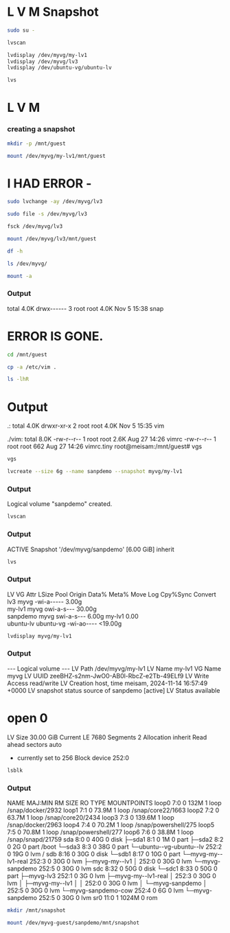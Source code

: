 #  L V M  Snapshot
```bash
sudo su -
```
```bash
lvscan
```
```bash
lvdisplay /dev/myvg/my-lv1
lvdisplay /dev/myvg/lv3
lvdisplay /dev/ubuntu-vg/ubuntu-lv
```
```bash
lvs
```
# L V M
### creating a snapshot
```bash
mkdir -p /mnt/guest
```
```bash
mount /dev/myvg/my-lv1/mnt/guest
```
# I HAD ERROR - 
```bash
sudo lvchange -ay /dev/myvg/lv3
```
```bash 
sudo file -s /dev/myvg/lv3
```
```bash
fsck /dev/myvg/lv3
```
```bash
mount /dev/myvg/lv3/mnt/guest
```
```bash
df -h
```
```bash
ls /dev/myvg/
```
```bash
mount -a
```
### Output 
total 4.0K
drwx------ 3 root root 4.0K Nov  5 15:38 snap
# ERROR IS GONE.
```bash
cd /mnt/guest
```
```bash
cp -a /etc/vim .
```
```bash
ls -lhR
```
# Output 
  .:
  total 4.0K
  drwxr-xr-x 2 root root 4.0K Nov  5 15:35 vim

  ./vim:
  total 8.0K
  -rw-r--r-- 1 root root 2.6K Aug 27 14:26 vimrc
  -rw-r--r-- 1 root root  662 Aug 27 14:26 vimrc.tiny
  root@meisam:/mnt/guest# vgs

```bash
vgs
```
```bash
lvcreate --size 6g --name sanpdemo --snapshot myvg/my-lv1
```
### Output 

Logical volume "sanpdemo" created.

```bash
lvscan
```
### Output 
ACTIVE   Snapshot '/dev/myvg/sanpdemo' [6.00 GiB] inherit

```bash
lvs
```
### Output 

  LV        VG        Attr       LSize   Pool Origin Data%  Meta%  Move Log Cpy%Sync Convert
  lv3       myvg      -wi-a-----   3.00g                        
  my-lv1    myvg      owi-a-s---  30.00g                        
  sanpdemo  myvg      swi-a-s---   6.00g      my-lv1 0.00       
  ubuntu-lv ubuntu-vg -wi-ao---- <19.00g  

```bash
lvdisplay myvg/my-lv1
```
### Output

  --- Logical volume ---
  LV Path                /dev/myvg/my-lv1
  LV Name                my-lv1
  VG Name                myvg
  LV UUID                zeeBHZ-s2nm-JwO0-AB0l-RbcZ-e2Tb-49ELf9
  LV Write Access        read/write
  LV Creation host, time meisam, 2024-11-14 16:57:49 +0000
  LV snapshot status     source of
                         sanpdemo [active]
  LV Status              available
  # open                 0
  LV Size                30.00 GiB
  Current LE             7680
  Segments               2
  Allocation             inherit
  Read ahead sectors     auto
  - currently set to     256
  Block device           252:0

```bash
lsblk
```
### Output

NAME              MAJ:MIN RM   SIZE RO TYPE MOUNTPOINTS
loop0               7:0    0   132M  1 loop /snap/docker/2932
loop1               7:1    0  73.9M  1 loop /snap/core22/1663
loop2               7:2    0  63.7M  1 loop /snap/core20/2434
loop3               7:3    0 139.6M  1 loop /snap/docker/2963
loop4               7:4    0  70.2M  1 loop /snap/powershell/275
loop5               7:5    0  70.8M  1 loop /snap/powershell/277
loop6               7:6    0  38.8M  1 loop /snap/snapd/21759
sda                 8:0    0    40G  0 disk
├─sda1              8:1    0     1M  0 part
├─sda2              8:2    0     2G  0 part /boot
└─sda3              8:3    0    38G  0 part
  └─ubuntu--vg-ubuntu--lv
                  252:2    0    19G  0 lvm  /
sdb                 8:16   0    30G  0 disk
└─sdb1              8:17   0    10G  0 part
  └─myvg-my--lv1-real
                  252:3    0    30G  0 lvm
    ├─myvg-my--lv1
    │             252:0    0    30G  0 lvm
    └─myvg-sanpdemo
                  252:5    0    30G  0 lvm
sdc                 8:32   0    50G  0 disk
└─sdc1              8:33   0    50G  0 part
  ├─myvg-lv3      252:1    0     3G  0 lvm
  ├─myvg-my--lv1-real
  │               252:3    0    30G  0 lvm
  │ ├─myvg-my--lv1
  │ │             252:0    0    30G  0 lvm
  │ └─myvg-sanpdemo
  │               252:5    0    30G  0 lvm
  └─myvg-sanpdemo-cow
                  252:4    0     6G  0 lvm
    └─myvg-sanpdemo
                  252:5    0    30G  0 lvm
sr0                11:0    1  1024M  0 rom

```bash
mkdir /mnt/snapshot
```
```bash
mount /dev/myvg-guest/sanpdemo/mnt/snapshot
```

